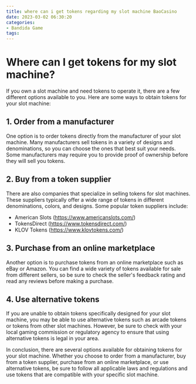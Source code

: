 ```yaml
---
title: where can i get tokens regarding my slot machine BaoCasino
date: 2023-03-02 06:30:20
categories:
- Bandida Game
tags:
---
```

# Where can I get tokens for my slot machine?

If you own a slot machine and need tokens to operate it, there are a few different options available to you. Here are some ways to obtain tokens for your slot machine:

## 1. Order from a manufacturer

One option is to order tokens directly from the manufacturer of your slot machine. Many manufacturers sell tokens in a variety of designs and denominations, so you can choose the ones that best suit your needs. Some manufacturers may require you to provide proof of ownership before they will sell you tokens.

## 2. Buy from a token supplier

There are also companies that specialize in selling tokens for slot machines. These suppliers typically offer a wide range of tokens in different denominations, colors, and designs. Some popular token suppliers include:

- American Slots (https://www.americanslots.com/)
- TokensDirect (https://www.tokensdirect.com/)
- KLOV Tokens (https://www.klovtokens.com/)

## 3. Purchase from an online marketplace

Another option is to purchase tokens from an online marketplace such as eBay or Amazon. You can find a wide variety of tokens available for sale from different sellers, so be sure to check the seller's feedback rating and read any reviews before making a purchase.

## 4. Use alternative tokens

If you are unable to obtain tokens specifically designed for your slot machine, you may be able to use alternative tokens such as arcade tokens or tokens from other slot machines. However, be sure to check with your local gaming commission or regulatory agency to ensure that using alternative tokens is legal in your area.

In conclusion, there are several options available for obtaining tokens for your slot machine. Whether you choose to order from a manufacturer, buy from a token supplier, purchase from an online marketplace, or use alternative tokens, be sure to follow all applicable laws and regulations and use tokens that are compatible with your specific slot machine.